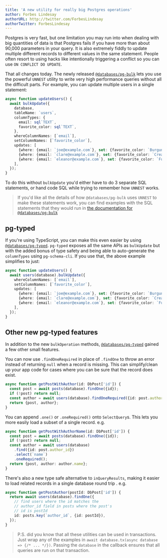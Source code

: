 ```yaml
---
title: 'A new utility for really big Postgres operations'
author: Forbes Lindesay
authorURL: http://twitter.com/ForbesLindesay
authorTwitter: ForbesLindesay
---
```


Postgres is very fast, but one limitation you may run into when dealing with big quantities of data is that Postgres fails if you have more than about 90,000 parameters in your query. It is also extremely fiddly to update multiple different records to different values in the same statement. People often resort to using hacks like intentionally triggering a conflict so you can use `ON CONFLICT DO UPDATE`.

<!--truncate-->

That all changes today. The newly released [`@databases/pg-bulk`](https://www.atdatabases.org/docs/pg-bulk) lets you use the powerful `UNNEST` utility to write very high performance queries without all the difficult parts. For example, you can update multiple users in a single statement:

```typescript
async function updateUsers() {
  await bulkUpdate({
    database,
    tableName: `users`,
    columnTypes: {
      email: sql`TEXT`,
      favorite_color: sql`TEXT`,
    },
    whereColumnNames: [`email`],
    setColumnNames: [`favorite_color`],
    updates: [
      {where: {email: `joe@example.com`}, set: {favorite_color: `Burgundy`}},
      {where: {email: `clare@example.com`}, set: {favorite_color: `Cream`}},
      {where: {email: `eleanor@example.com`}, set: {favorite_color: `Fuchsia`}},
    ],
  });
}
```

To do this without `bulkUpdate` you'd either have to do 3 separate SQL statements, or hand code SQL while trying to remember how `UNNEST` works.

> If you'd like all the details of how `@databases/pg-bulk` uses `UNNEST` to make these statements work, you can find examples with the SQL statements that they would run in [the documentation for `@databases/pg-bulk`](https://www.atdatabases.org/docs/pg-bulk)

## pg-typed

If you're using TypeScript, you can make this even easier by using [`@databases/pg-typed`](https://www.atdatabases.org/docs/pg-typed). `pg-typed` exposes all the same APIs as `bulkUpdate` but with the added bonus of type safety and being able to auto-generate the `columnTypes` using `pg-schema-cli`. If you use that, the above example simplifies to just:

```typescript
async function updateUsers() {
  await users(database).bulkUpdate({
    whereColumnNames: [`email`],
    setColumnNames: [`favorite_color`],
    updates: [
      {where: {email: `joe@example.com`}, set: {favorite_color: `Burgundy`}},
      {where: {email: `clare@example.com`}, set: {favorite_color: `Cream`}},
      {where: {email: `eleanor@example.com`}, set: {favorite_color: `Fuchsia`}},
    ],
  });
}
```

## Other new pg-typed features

In addition to the new `bulkOperation` methods, [`@databases/pg-typed`](https://www.atdatabases.org/docs/pg-typed) gained a few other small features.

You can now use `.findOneRequired` in place of `.findOne` to throw an error instead of returning `null` when a record is missing. This can simplify/clean up your app code for cases where you can be sure that the record does exist.

```typescript
async function getPostWithAuthor(id: DbPost['id']) {
  const post = await posts(database).findOne({id});
  if (!post) return null;
  const author = await users(database).findOneRequired({id: post.author_id});
  return {post, author};
}
```

You can append `.one()` or `.oneRequired()` onto `SelectQuery`s. This lets you more easily load a subset of a single record. e.g.

```typescript
async function getPostWithAuthorName(id: DbPost['id']) {
  const post = await posts(database).findOne({id});
  if (!post) return null;
  const author = await users(database)
    .find({id: post.author_id})
    .select(`name`)
    .oneRequired();
  return {post, author: author.name};
}
```

There's also a new type safe alternative to `inQueryResults`, making it easier to load related records in a single database round trip . e.g.

```typescript
async function getPostAuthor(postId: DbPost['id']) {
  return await users(database).findOne({
    // find users where the id matches the
    // author_id field in posts where the post's
    // id is postId
    id: posts.key(`author_id`, {id: postId}),
  });
}
```

> P.S. did you know that all these utilities can be used in transactions. Just wrap any of the examples in `await database.tx(async database => {/* ... */})`. Passing the `database` in the callback ensures that all queries are run on that transaction.
